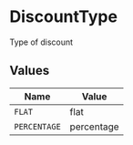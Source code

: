 # DiscountType

Type of discount


## Values

| Name         | Value        |
| ------------ | ------------ |
| `FLAT`       | flat         |
| `PERCENTAGE` | percentage   |